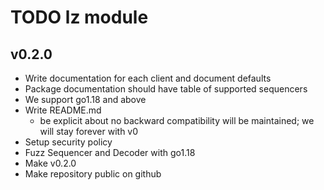 # TODO lz module

## v0.2.0

* Write documentation for each client and document defaults
* Package documentation should have table of supported sequencers
* We support go1.18 and above
* Write README.md
  - be explicit about no backward compatibility will be maintained; we
    will stay forever with v0
* Setup security policy
* Fuzz Sequencer and Decoder with go1.18
* Make v0.2.0
* Make repository public on github

